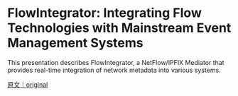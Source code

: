 
# FlowIntegrator: Integrating Flow Technologies with Mainstream Event Management Systems

This presentation describes FlowIntegrator, a NetFlow/IPFIX Mediator that provides real-time integration of network metadata into various systems.

[原文｜original](https://insights.sei.cmu.edu/library/flowintegrator-integrating-flow-technologies-with-mainstream-event-management-systems/)
        